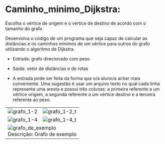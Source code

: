 # Caminho_minimo_Dijkstra: 

Escolha o vértice de origem e o vértice de destino de acordo com o tamanho do grafo

Desenvolva o código de um programa que seja capaz de calcular as distâncias e os caminhos mínimos de um vértice para outros do grafo utilizando o algoritmo de Dijkstra.

- Entrada: grafo direcionado com peso
- Saída: vetor de distâncias e de rotas

- A entrada pode ser feita da forma que o/a aluno/a achar mais conveniente. Uma sugestão é usar um arquivo texto no qual cada linha representa uma aresta e possui três colunas: a primeira referente a um vértice origem, a segunda referente a um vértice destino e a terceira referente ao peso.

<table>
  <tr>
    <td><img src="https://github.com/nojirilucas/Caminho_minimo_Dijkstra/assets/103136574/1629571b-41e8-426c-a851-b0b6f2f875b7" alt="grafo_1-2"></td>
    <td><img src="https://github.com/nojirilucas/Caminho_minimo_Dijkstra/assets/103136574/4bfc32d6-6e9c-43eb-a8c2-9429b2d6e3d3" alt="grafo_1-2_t"></td>
  </tr>
  <tr>
    <td><img src="https://github.com/nojirilucas/Caminho_minimo_Dijkstra/assets/103136574/bba79815-fc7e-47c1-924d-504fc8df6fd6" alt="grafo_1-4"></td>
    <td><img src="https://github.com/nojirilucas/Caminho_minimo_Dijkstra/assets/103136574/ad422ef8-1a7a-4377-9b35-1d03f928f7c0" alt="grafo_1-4_t"></td>
  </tr>
  <tr>
    <td colspan="2"><img src="https://github.com/nojirilucas/Caminho_minimo_Dijkstra/assets/103136574/989dd7ef-42be-4d3d-ab54-d0532ef0c5be" alt="grafo_de_exemplo" style="max-width: 100%; height: auto;"><br>Descrição: Grafo de exemplo</td>
  </tr>
</table>



